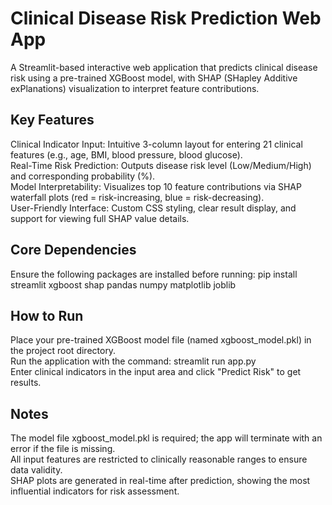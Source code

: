# Clinical Disease Risk Prediction Web App
A Streamlit-based interactive web application that predicts clinical disease risk using a pre-trained XGBoost model, with SHAP (SHapley Additive exPlanations) visualization to interpret feature contributions.

## Key Features
Clinical Indicator Input: Intuitive 3-column layout for entering 21 clinical features (e.g., age, BMI, blood pressure, blood glucose).<br>
Real-Time Risk Prediction: Outputs disease risk level (Low/Medium/High) and corresponding probability (%).<br>
Model Interpretability: Visualizes top 10 feature contributions via SHAP waterfall plots (red = risk-increasing, blue = risk-decreasing).<br>
User-Friendly Interface: Custom CSS styling, clear result display, and support for viewing full SHAP value details.

## Core Dependencies
Ensure the following packages are installed before running:  pip install streamlit xgboost shap pandas numpy matplotlib joblib

## How to Run
Place your pre-trained XGBoost model file (named xgboost_model.pkl) in the project root directory.<br>
Run the application with the command: streamlit run app.py<br>
Enter clinical indicators in the input area and click "Predict Risk" to get results.

## Notes
The model file xgboost_model.pkl is required; the app will terminate with an error if the file is missing.<br>
All input features are restricted to clinically reasonable ranges to ensure data validity.<br>
SHAP plots are generated in real-time after prediction, showing the most influential indicators for risk assessment.
